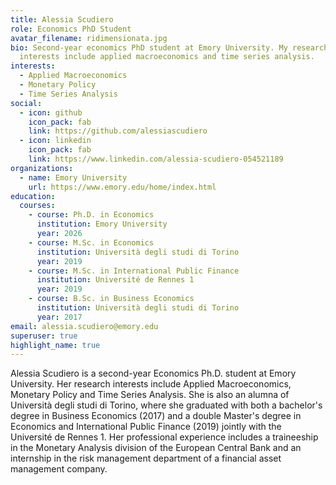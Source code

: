 ```yaml
---
title: Alessia Scudiero
role: Economics PhD Student
avatar_filename: ridimensionata.jpg
bio: Second-year economics PhD student at Emory University. My research
  interests include applied macroeconomics and time series analysis.
interests:
  - Applied Macroeconomics
  - Monetary Policy
  - Time Series Analysis
social:
  - icon: github
    icon_pack: fab
    link: https://github.com/alessiascudiero
  - icon: linkedin
    icon_pack: fab
    link: https://www.linkedin.com/alessia-scudiero-054521189
organizations:
  - name: Emory University
    url: https://www.emory.edu/home/index.html
education:
  courses:
    - course: Ph.D. in Economics
      institution: Emory University
      year: 2026
    - course: M.Sc. in Economics
      institution: Università degli studi di Torino
      year: 2019
    - course: M.Sc. in International Public Finance
      institution: Université de Rennes 1
      year: 2019
    - course: B.Sc. in Business Economics
      institution: Università degli studi di Torino
      year: 2017
email: alessia.scudiero@emory.edu
superuser: true
highlight_name: true
---
```

Alessia Scudiero is a second-year Economics Ph.D. student at Emory University. Her research interests include Applied Macroeconomics, Monetary Policy and Time Series Analysis. She is also an alumna of Università degli studi di Torino, where she graduated with both a bachelor's degree in Business Economics (2017) and a double Master's degree in Economics and International Public Finance (2019) jointly with the Université de Rennes 1. Her professional experience includes a traineeship in the Monetary Analysis division of the European Central Bank and an internship in the risk management department of a financial asset management company.